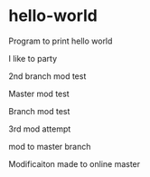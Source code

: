 # hello-world
Program to print hello world

I like to party

2nd branch mod test

Master mod test

Branch mod test

3rd mod attempt

mod to master branch



Modificaiton made to online master
